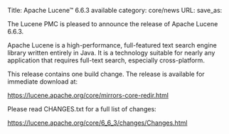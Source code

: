 Title: Apache Lucene™ 6.6.3 available
category: core/news
URL: 
save_as: 

The Lucene PMC is pleased to announce the release of Apache Lucene 6.6.3.

Apache Lucene is a high-performance, full-featured text search engine library written entirely in Java. It is a technology suitable for nearly any application that requires full-text search, especially cross-platform.

This release contains one build change. The release is available for immediate download at:

  <https://lucene.apache.org/core/mirrors-core-redir.html>

Please read CHANGES.txt for a full list of changes:

  <https://lucene.apache.org/core/6_6_3/changes/Changes.html>

